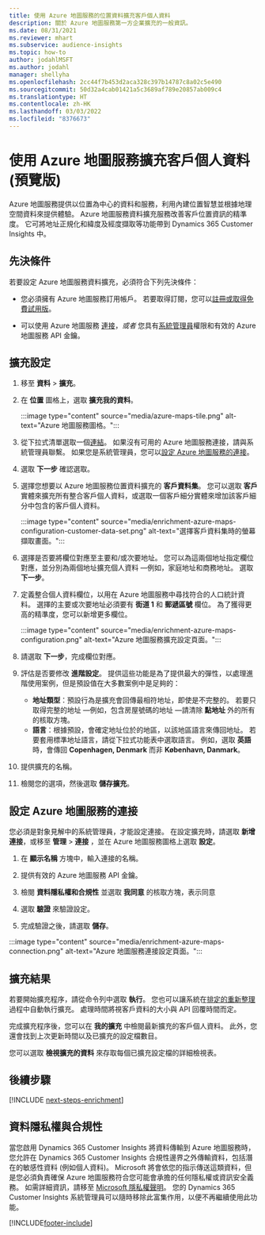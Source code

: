 ```yaml
---
title: 使用 Azure 地圖服務的位置資料擴充客戶個人資料
description: 關於 Azure 地圖服務第一方企業擴充的一般資訊。
ms.date: 08/31/2021
ms.reviewer: mhart
ms.subservice: audience-insights
ms.topic: how-to
author: jodahlMSFT
ms.author: jodahl
manager: shellyha
ms.openlocfilehash: 2cc44f7b453d2aca328c397b14787c8a02c5e490
ms.sourcegitcommit: 50d32a4cab01421a5c3689af789e20857ab009c4
ms.translationtype: HT
ms.contentlocale: zh-HK
ms.lasthandoff: 03/03/2022
ms.locfileid: "8376673"
---
```

# <a name="enrichment-of-customer-profiles-with-azure-maps-preview"></a>使用 Azure 地圖服務擴充客戶個人資料 (預覽版)

Azure 地圖服務提供以位置為中心的資料和服務，利用內建位置智慧並根據地理空間資料來提供體驗。 Azure 地圖服務資料擴充服務改善客戶位置資訊的精準度。 它可將地址正規化和緯度及經度擷取等功能帶到 Dynamics 365 Customer Insights 中。

## <a name="prerequisites"></a>先決條件

若要設定 Azure 地圖服務資料擴充，必須符合下列先決條件：

- 您必須擁有 Azure 地圖服務訂用帳戶。 若要取得訂閱，您可以[註冊或取得免費試用版](https://azure.microsoft.com/services/azure-maps/)。

- 可以使用 Azure 地圖服務 [連接](connections.md)，*或者* 您具有[系統管理員](permissions.md#admin)權限和有效的 Azure 地圖服務 API 金鑰。

## <a name="configure-the-enrichment"></a>擴充設定

1. 移至 **資料** > **擴充**。 

1. 在 **位置** 圖格上，選取 **擴充我的資料**。

   :::image type="content" source="media/azure-maps-tile.png" alt-text="Azure 地圖服務圖格。":::

1. 從下拉式清單選取一個[連結](connections.md)。 如果沒有可用的 Azure 地圖服務連接，請與系統管理員聯繫。 如果您是系統管理員，您可以[設定 Azure 地圖服務的連接](#configure-the-connection-for-azure-maps)。 

1. 選取 **下一步** 確認選取。

1. 選擇您想要以 Azure 地圖服務位置資料擴充的 **客戶資料集**。 您可以選取 **客戶** 實體來擴充所有整合客戶個人資料，或選取一個客戶細分實體來增加該客戶細分中包含的客戶個人資料。

    :::image type="content" source="media/enrichment-azure-maps-configuration-customer-data-set.png" alt-text="選擇客戶資料集時的螢幕擷取畫面。":::

1. 選擇是否要將欄位對應至主要和/或次要地址。 您可以為這兩個地址指定欄位對應，並分別為兩個地址擴充個人資料 &mdash;例如，家庭地址和商務地址。 選取 **下一步**。

1. 定義整合個人資料欄位，以用在 Azure 地圖服務中尋找符合的人口統計資料。 選擇的主要或次要地址必須要有 **街道 1** 和 **郵遞區號** 欄位。 為了獲得更高的精準度，您可以新增更多欄位。

   :::image type="content" source="media/enrichment-azure-maps-configuration.png" alt-text="Azure 地圖服務擴充設定頁面。":::

1. 請選取 **下一步**，完成欄位對應。

1. 評估是否要修改 **進階設定**。 提供這些功能是為了提供最大的彈性，以處理進階使用案例，但是預設值在大多數案例中是足夠的：
   - **地址類型**：預設行為是擴充會回傳最相符地址，即使是不完整的。 若要只取得完整的地址 &mdash;例如，包含房屋號碼的地址 &mdash;請清除 **點地址** 外的所有的核取方塊。 
   - **語言**：根據預設，會確定地址位於的地區，以該地區語言來傳回地址。 若要套用標準地址語言，請從下拉式功能表中選取語言。 例如，選取 **英語** 時，會傳回 **Copenhagen, Denmark** 而非 **København, Danmark**。

1. 提供擴充的名稱。

1. 檢閱您的選項，然後選取 **儲存擴充**。

## <a name="configure-the-connection-for-azure-maps"></a>設定 Azure 地圖服務的連接

您必須是對象見解中的系統管理員，才能設定連接。 在設定擴充時，請選取 **新增連接**，或移至 **管理** > **連接** ，並在 Azure 地圖服務圖格上選取 **設定**。

1. 在 **顯示名稱** 方塊中，輸入連接的名稱。

1. 提供有效的 Azure 地圖服務 API 金鑰。

1. 檢閱 **資料隱私權和合規性** 並選取 **我同意** 的核取方塊，表示同意

1. 選取 **驗證** 來驗證設定。

1. 完成驗證之後，請選取 **儲存**。

:::image type="content" source="media/enrichment-azure-maps-connection.png" alt-text="Azure 地圖服務連接設定頁面。":::

## <a name="enrichment-results"></a>擴充結果

若要開始擴充程序，請從命令列中選取 **執行**。 您也可以讓系統在[排定的重新整理](system.md#schedule-tab)過程中自動執行擴充。 處理時間將視客戶資料的大小與 API 回覆時間而定。

完成擴充程序後，您可以在 **我的擴充** 中檢閱最新擴充的客戶個人資料。 此外，您還會找到上次更新時間以及已擴充的設定檔數目。

您可以選取 **檢視擴充的資料** 來存取每個已擴充設定檔的詳細檢視表。

## <a name="next-steps"></a>後續步驟

[!INCLUDE [next-steps-enrichment](../includes/next-steps-enrichment.md)]

## <a name="data-privacy-and-compliance"></a>資料隱私權與合規性

當您啟用 Dynamics 365 Customer Insights 將資料傳輸到 Azure 地圖服務時，您允許在 Dynamics 365 Customer Insights 合規性邊界之外傳輸資料，包括潛在的敏感性資料 (例如個人資料)。 Microsoft 將會依您的指示傳送這類資料，但是您必須負責確保 Azure 地圖服務符合您可能會承擔的任何隱私權或資訊安全義務。 如需詳細資訊，請移至 [Microsoft 隱私權聲明](https://go.microsoft.com/fwlink/?linkid=396732)。
您的 Dynamics 365 Customer Insights 系統管理員可以隨時移除此富集作用，以便不再繼續使用此功能。

[!INCLUDE[footer-include](../includes/footer-banner.md)]
